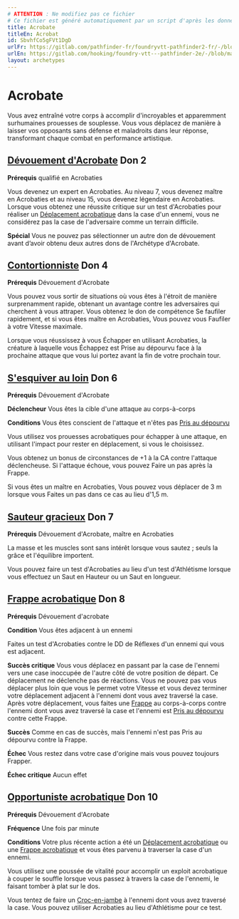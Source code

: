 ```yaml
---
# ATTENTION : Ne modifiez pas ce fichier
# Ce fichier est généré automatiquement par un script d'après les données du module Foundry VTT officiel et de sa traduction
title: Acrobate
titleEn: Acrobat
id: SbvhfCo5gFVt1DgD
urlFr: https://gitlab.com/pathfinder-fr/foundryvtt-pathfinder2-fr/-/blob/master/data/archetypes/SbvhfCo5gFVt1DgD.htm
urlEn: https://gitlab.com/hooking/foundry-vtt---pathfinder-2e/-/blob/master/packs/data/archetypes.db/acrobat.json
layout: archetypes
---
```

# Acrobate

Vous avez entraîné votre corps à accomplir d'incroyables et apparemment surhumaines prouesses de souplesse. Vous vous déplacez de manière à laisser vos opposants sans défense et maladroits dans leur réponse, transformant chaque combat en performance artistique.

## [Dévouement d'Acrobate](../dons/dévouement-d-acrobate.html) Don 2

**Prérequis** qualifié en Acrobaties

Vous devenez un expert en Acrobaties. Au niveau 7, vous devenez maître en Acrobaties et au niveau 15, vous devenez légendaire en Acrobaties. Lorsque vous obtenez une réussite critique sur un test d'Acrobaties pour réaliser un [Déplacement acrobatique](../actions/déplacement-acrobatique.html) dans la case d'un ennemi, vous ne considérez pas la case de l'adversaire comme un terrain difficile.

**Spécial** Vous ne pouvez pas sélectionner un autre don de dévouement avant d’avoir obtenu deux autres dons de l'Archétype d'Acrobate.
 
## [ Contortionniste](../dons/contortionniste.html) Don 4

**Prérequis** Dévouement d'Acrobate

Vous pouvez vous sortir de situations où vous êtes à l'étroit de manière surprenamment rapide, obtenant un avantage contre les adversaires qui cherchent à vous attraper. Vous obtenez le don de compétence <a class="entity-link" data-pack="pf2e.feats-srd" data-id="3G8xUlgCjRmRJNfP" draggable="true">Se faufiler rapidement</a>, et si vous êtes maître en Acrobaties, Vous pouvez vous <a class="entity-link" data-pack="pf2e.actionspf2e" data-id="kMcV8e5EZUxa6evt" draggable="true">Faufiler</a> à votre Vitesse maximale.

Lorsque vous réussissez à vous Échapper en utilisant Acrobaties, la créature à laquelle vous Échappez est <a class="entity-link" data-pack="pf2e.conditionitems" data-id="AJh5ex99aV6VTggg" draggable="true"><i class="fas fa-book-open"></i>Prise au dépourvu</a> face à la prochaine attaque que vous lui portez avant la fin de votre prochain tour.

## [S'esquiver au loin](../dons/s-esquiver-au-loin.html) Don 6

**Prérequis** Dévouement d'Acrobate

**Déclencheur** Vous êtes la cible d'une attaque au corps-à-corps

**Conditions** Vous êtes conscient de l'attaque et n'êtes pas [Pris au dépourvu](../conditions/pris-au-dépourvu.html)

Vous utilisez vos prouesses acrobatiques pour échapper à une attaque, en utilisant l'impact pour rester en déplacement, si vous le choisissez.

Vous obtenez un bonus de circonstances de +1 à la CA contre l'attaque déclencheuse. Si l'attaque échoue, vous pouvez Faire un pas après la Frappe.

Si vous êtes un maître en Acrobaties, Vous pouvez vous déplacer de 3 m lorsque vous Faites un pas dans ce cas au lieu d'1,5 m.

## [ Sauteur gracieux](../dons/sauteur-gracieux.html) Don 7

**Prérequis** Dévouement d'Acrobate, maître en Acrobaties

La masse et les muscles sont sans intérêt lorsque vous sautez ; seuls la grâce et l'équilibre importent.

Vous pouvez faire un test d'Acrobaties au lieu d'un test d'Athlétisme lorsque vous effectuez un <a class="entity-link" data-pack="pf2e.actionspf2e" data-id="2HJ4yuEFY1Cast4h" draggable="true">Saut en Hauteur</a> ou un <a class="entity-link" data-pack="pf2e.actionspf2e" data-id="JUvAvruz7yRQXfz2" draggable="true">Saut en longueur</a>.

## [Frappe acrobatique](../dons/frappe-acrobatique.html) Don 8

**Prérequis** Dévouement d'acrobate

**Condition** Vous êtes adjacent à un ennemi

Faites un test d'Acrobaties contre le DD de Réflexes d'un ennemi qui vous est adjacent.

**Succès critique** Vous vous déplacez en passant par la case de l'ennemi vers une case inoccupée de l'autre côté de votre position de départ. Ce déplacement ne déclenche pas de réactions. Vous ne pouvez pas vous déplacer plus loin que vous le permet votre Vitesse et vous devez terminer votre déplacement adjacent à l'ennemi dont vous avez traversé la case. Après votre déplacement, vous faites une [Frappe](../actions/frapper.html) au corps-à-corps contre l'ennemi dont vous avez traversé la case et l'ennemi est [Pris au dépourvu](../conditions/pris-au-dépourvu.html) contre cette Frappe.

**Succès** Comme en cas de succès, mais l'ennemi n'est pas Pris au dépourvu contre la Frappe.

**Échec** Vous restez dans votre case d'origine mais vous pouvez toujours Frapper.

**Échec critique** Aucun effet

## [Opportuniste acrobatique](../dons/opportuniste-acrobatique.html) Don 10

**Prérequis** Dévouement d'Acrobate

**Fréquence** Une fois par minute

**Conditions** Votre plus récente action a été un [Déplacement acrobatique](../actions/déplacement-acrobatique.html) ou une [Frappe acrobatique](../dons/frappe-acrobatique.html) et vous êtes parvenu à traverser la case d'un ennemi.

Vous utilisez une poussée de vitalité pour accomplir un exploit acrobatique à couper le souffle lorsque vous passez à travers la case de l'ennemi, le faisant tomber à plat sur le dos.

Vous tentez de faire un [Croc-en-jambe](../actions/croc-en-jambe.html) à l'ennemi dont vous avez traversé la case. Vous pouvez utiliser Acrobaties au lieu d'Athlétisme pour ce test.
